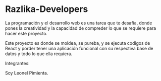 # Razlika-Developers
La programación y el desarrollo web es una tarea que te desafia, donde pones la creatividad
y la capacidad de compreder lo que se requiere para hacer este proyecto.

Este proyecto es donde se moldea, se pureba, y se ejecuta codigos de React y porder tener 
una aplicación funcional con su respectiva base de datos y todo lo que ella requiera.

Integrantes:

Soy Leonel Pimienta.
